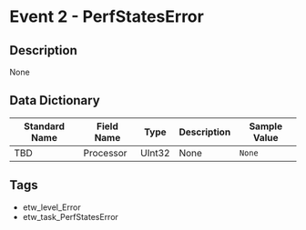 # Event 2 - PerfStatesError

## Description
None

## Data Dictionary
|Standard Name|Field Name|Type|Description|Sample Value|
|---|---|---|---|---|
|TBD|Processor|UInt32|None|`None`|

## Tags
* etw_level_Error
* etw_task_PerfStatesError
